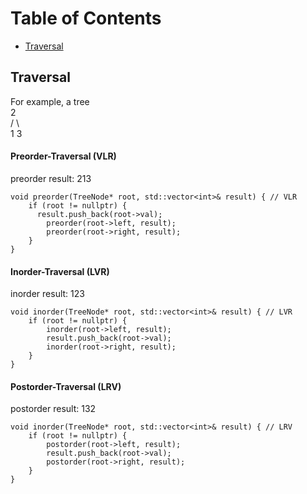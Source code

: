 Table of Contents
=================
  * [Traversal](#Traversal)

## Traversal
For example, a tree <br/>
   2 <br/>
 /   \ <br/>
1     3
#### Preorder-Traversal (VLR)
preorder result: 213
```
void preorder(TreeNode* root, std::vector<int>& result) { // VLR
    if (root != nullptr) {
      result.push_back(root->val);
        preorder(root->left, result);
        preorder(root->right, result);
    }
}
```

#### Inorder-Traversal (LVR)
inorder result: 123
```
void inorder(TreeNode* root, std::vector<int>& result) { // LVR
    if (root != nullptr) {
        inorder(root->left, result);
        result.push_back(root->val);
        inorder(root->right, result);
    }
}
```

#### Postorder-Traversal (LRV)
postorder result: 132
```
void inorder(TreeNode* root, std::vector<int>& result) { // LRV
    if (root != nullptr) {
        postorder(root->left, result);
        result.push_back(root->val);
        postorder(root->right, result);
    }
}
```


